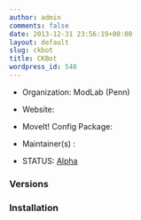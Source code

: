 ```yaml
---
author: admin
comments: false
date: 2013-12-31 23:56:19+00:00
layout: default
slug: ckbot
title: CKBot
wordpress_id: 548
---
```



	
  * Organization: ModLab (Penn)

	
  * Website:

	
  * MoveIt! Config Package: 

	
  * Maintainer(s) :

	
  * STATUS: [Alpha](/about/moveit-status/#legend)




### Versions








### Installation






